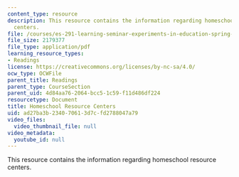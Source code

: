 ```yaml
---
content_type: resource
description: This resource contains the information regarding homeschool resource
  centers.
file: /courses/es-291-learning-seminar-experiments-in-education-spring-2003/ad27ba3b234070613d7cfd2788047a79_MITES_291S03_Homeschl_fnl.pdf
file_size: 2179377
file_type: application/pdf
learning_resource_types:
- Readings
license: https://creativecommons.org/licenses/by-nc-sa/4.0/
ocw_type: OCWFile
parent_title: Readings
parent_type: CourseSection
parent_uid: 4d84aa76-2064-bcc5-1c59-f11d486df224
resourcetype: Document
title: Homeschool Resource Centers
uid: ad27ba3b-2340-7061-3d7c-fd2788047a79
video_files:
  video_thumbnail_file: null
video_metadata:
  youtube_id: null
---
```

This resource contains the information regarding homeschool resource centers.
